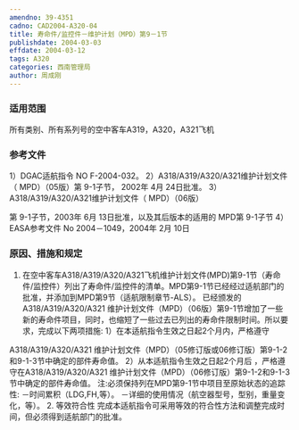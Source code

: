 ```yaml
---
amendno: 39-4351
cadno: CAD2004-A320-04
title: 寿命件/监控件－维护计划（MPD）第9－1节
publishdate: 2004-03-03
effdate: 2004-03-12
tags: A320
categories: 西南管理局
author: 周成刚
---
```


### 适用范围 
所有类别、所有系列号的空中客车A319，A320，A321飞机

### 参考文件
1）DGAC适航指令 NO F-2004-032。 
2）A318/A319/A320/A321维护计划文件（ MPD）（05版）第 9-1子节， 2002年 4月 24日批准。 
3）A318/A319/A320/A321维护计划文件（ MPD）（06版）

第 9-1子节，2003年 6月 13日批准，以及其后版本的适用的 MPD第 9-1子节 
4） EASA参考文件 No 2004－1049，2004年 2月 10日

### 原因、措施和规定 
1. 在空中客车A318/A319/A320/A321飞机维护计划文件(MPD)第9-1节（寿命件/监控件）列出了寿命件/监控件的清单。MPD第9-1节已经经过适航部门的批准，并添加到MPD第9节（适航限制章节-ALS）。 
已经颁发的A318/A319/A320/A321 维护计划文件（MPD）（06版）第9-1节增加了一些新的寿命件项目，同时，也缩短了一些过去已列出的寿命件限制时间。所以要求，完成以下两项措施: 
1）在本适航指令生效之日起2个月内，严格遵守
  
A318/A319/A320/A321 维护计划文件（MPD）（05修订版或06修订版）第9-1-2和9-1-3节中确定的部件寿命值。 
2）从本适航指令生效之日起2个月后 ，严格遵守在A318/A319/A320/A321 维护计划文件（MPD）（06修订版）第9-1-2和9-1-3节中确定的部件寿命值。 
    注:必须保持列在MPD第9-1节中项目至原始状态的追踪性: －时间累积（LDG,FH,等）。 －详细的使用情况（航空器型号，型别，重量变化，等）。 
2. 等效符合性
完成本适航指令可采用等效的符合性方法和调整完成时间，但必须得到适航部门的批准。
